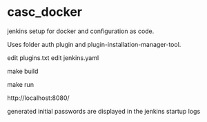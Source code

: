 # casc_docker

jenkins setup for docker and  configuration as code.

Uses folder auth plugin and  plugin-installation-manager-tool.

edit plugins.txt 
edit jenkins.yaml

make build

make run

http://localhost:8080/

generated initial passwords are displayed in the jenkins startup logs




